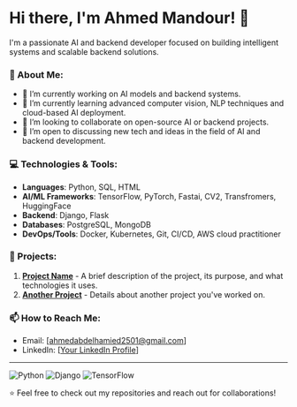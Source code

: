 # Hi there, I'm Ahmed Mandour! 👋

I'm a passionate AI and backend developer focused on building intelligent systems and scalable backend solutions. 

### 🧠 About Me:
- 🔭 I’m currently working on AI models and backend systems.
- 🌱 I’m currently learning advanced computer vision, NLP techniques and cloud-based AI deployment.
- 👯 I’m looking to collaborate on open-source AI or backend projects.
- 🤔 I’m open to discussing new tech and ideas in the field of AI and backend development.

### 💻 Technologies & Tools:
- **Languages**: Python, SQL, HTML
- **AI/ML Frameworks**: TensorFlow, PyTorch, Fastai, CV2, Transfromers, HuggingFace
- **Backend**: Django, Flask
- **Databases**: PostgreSQL, MongoDB
- **DevOps/Tools**: Docker, Kubernetes, Git, CI/CD, AWS cloud practitioner 

### 🔨 Projects:
1. **[Project Name](https://github.com/yourusername/projectname)** - A brief description of the project, its purpose, and what technologies it uses.
2. **[Another Project](https://github.com/yourusername/anotherproject)** - Details about another project you've worked on.

### 📫 How to Reach Me:
- Email: [ahmedabdelhamied2501@gmail.com]
- LinkedIn: [[Your LinkedIn Profile](https://www.linkedin.com/in/a7med-mandour/)]
---
![Python](https://img.shields.io/badge/-Python-3776AB?style=flat-square&logo=python&logoColor=white)
![Django](https://img.shields.io/badge/-Django-092E20?style=flat-square&logo=django&logoColor=white)
![TensorFlow](https://img.shields.io/badge/-TensorFlow-FF6F00?style=flat-square&logo=tensorflow&logoColor=white)



⭐️ Feel free to check out my repositories and reach out for collaborations!
